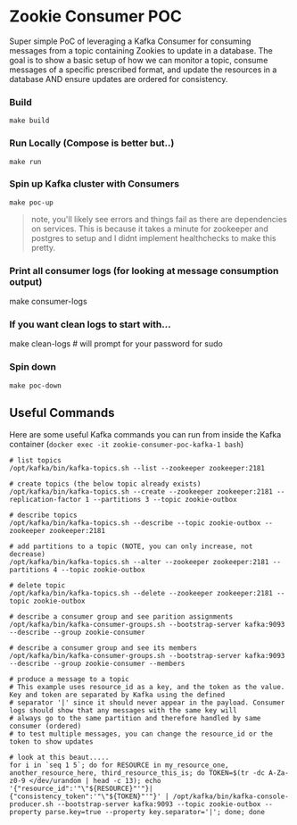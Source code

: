 # Zookie Consumer POC

Super simple PoC of leveraging a Kafka Consumer for consuming messages from a topic containing Zookies to update in 
a database. The goal is to show a basic setup of how we can monitor a topic, consume messages of a specific 
prescribed format, and update the resources in a database AND ensure updates are ordered for consistency. 

### Build

`make build`

### Run Locally (Compose is better but..)

`make run`

### Spin up Kafka cluster with Consumers

`make poc-up`

> note, you'll likely see errors and things fail as there are dependencies on services. This is because it takes a minute for zookeeper and postgres to setup and I didnt implement healthchecks to make this pretty.

### Print all consumer logs (for looking at message consumption output)
make consumer-logs

### If you want clean logs to start with...
make clean-logs # will prompt for your password for sudo

### Spin down

`make poc-down`

## Useful Commands

Here are some useful Kafka commands you can run from inside the Kafka container (`docker exec -it zookie-consumer-poc-kafka-1 bash`)

```shell
# list topics
/opt/kafka/bin/kafka-topics.sh --list --zookeeper zookeeper:2181

# create topics (the below topic already exists)
/opt/kafka/bin/kafka-topics.sh --create --zookeeper zookeeper:2181 --replication-factor 1 --partitions 3 --topic zookie-outbox

# describe topics
/opt/kafka/bin/kafka-topics.sh --describe --topic zookie-outbox --zookeeper zookeeper:2181

# add partitions to a topic (NOTE, you can only increase, not decrease)
/opt/kafka/bin/kafka-topics.sh --alter --zookeeper zookeeper:2181 --partitions 4 --topic zookie-outbox

# delete topic
/opt/kafka/bin/kafka-topics.sh --delete --zookeeper zookeeper:2181 --topic zookie-outbox

# describe a consumer group and see parition assignments
/opt/kafka/bin/kafka-consumer-groups.sh --bootstrap-server kafka:9093 --describe --group zookie-consumer

# describe a consumer group and see its members
/opt/kafka/bin/kafka-consumer-groups.sh --bootstrap-server kafka:9093 --describe --group zookie-consumer --members

# produce a message to a topic
# This example uses resource_id as a key, and the token as the value. Key and token are separated by Kafka using the defined
# separator '|' since it should never appear in the payload. Consumer logs should show that any messages with the same key will
# always go to the same partition and therefore handled by same consumer (ordered)
# to test multiple messages, you can change the resource_id or the token to show updates

# look at this beaut.....
for i in `seq 1 5`; do for RESOURCE in my_resource_one, another_resource_here, third_resource_this_is; do TOKEN=$(tr -dc A-Za-z0-9 </dev/urandom | head -c 13); echo '{"resource_id":'"\"${RESOURCE}"'"}|{"consistency_token":'"\"${TOKEN}"'"}' | /opt/kafka/bin/kafka-console-producer.sh --bootstrap-server kafka:9093 --topic zookie-outbox --property parse.key=true --property key.separator='|'; done; done
```
